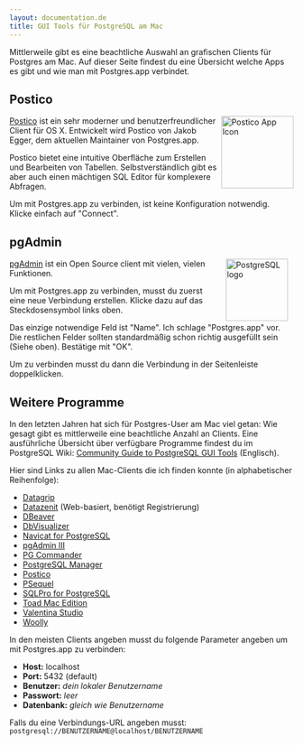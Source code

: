 ```yaml
---
layout: documentation.de
title: GUI Tools für PostgreSQL am Mac
---
```


Mittlerweile gibt es eine beachtliche Auswahl an grafischen Clients für Postgres am Mac.
Auf dieser Seite findest du eine Übersicht welche Apps es gibt und wie man mit Postgres.app verbindet.


## Postico

<a href="https://eggerapps.at/postico/" style="float:right;">
<img src="https://eggerapps.at/postico/img/icon_256x256.png" alt="Postico App Icon" style="width: 128px;height:128px;">
</a>

[Postico](https://eggerapps.at/postico/) ist ein sehr moderner und benutzerfreundlicher Client für OS X.
Entwickelt wird Postico von Jakob Egger, dem aktuellen Maintainer von Postgres.app.

Postico bietet eine intuitive Oberfläche zum Erstellen und Bearbeiten von Tabellen.
Selbstverständlich gibt es aber auch einen mächtigen SQL Editor für komplexere Abfragen.


Um mit Postgres.app zu verbinden, ist keine Konfiguration notwendig. Klicke einfach auf "Connect".

## pgAdmin

<a href="http://pgadmin.org/" style="float:right;min-height:110px;">
<img src="http://www.postgresql.org/media/img/about/press/elephant.png" alt="PostgreSQL logo" style="width: 110px;margin: 0 10px;">
</a>

[pgAdmin](http://pgadmin.org) ist ein Open Source client mit vielen, vielen Funktionen.

Um mit Postgres.app zu verbinden, musst du zuerst eine neue Verbindung erstellen. Klicke dazu auf das Steckdosensymbol links oben.


Das einzige notwendige Feld ist "Name". Ich schlage "Postgres.app" vor.
Die restlichen Felder sollten standardmäßig schon richtig ausgefüllt sein (Siehe oben).
Bestätige mit "OK".

Um zu verbinden musst du dann die Verbindung in der Seitenleiste doppelklicken.


## Weitere Programme

In den letzten Jahren hat sich für Postgres-User am Mac viel getan:
Wie gesagt gibt es mittlerweile eine beachtliche Anzahl an Clients.
Eine ausführliche Übersicht über verfügbare Programme findest du im PostgreSQL Wiki: [Community Guide to PostgreSQL GUI Tools](https://wiki.postgresql.org/wiki/Community_Guide_to_PostgreSQL_GUI_Tools) (Englisch).

Hier sind Links zu allen Mac-Clients die ich finden konnte (in alphabetischer Reihenfolge):

- [Datagrip](https://www.jetbrains.com/datagrip/)
- [Datazenit](https://datazenit.com/) (Web-basiert, benötigt Registrierung)
- [DBeaver](http://dbeaver.jkiss.org/)
- [DbVisualizer](https://www.dbvis.com/)
- [Navicat for PostgreSQL](http://www.navicat.com/products/navicat-for-postgresql)
- [pgAdmin III](http://pgadmin.org/)
- [PG Commander](https://eggerapps.at/pgcommander/)
- [PostgreSQL Manager](https://itunes.apple.com/at/app/postgresql-manager/id875191518?mt=12)
- [Postico](https://eggerapps.at/postico/)
- [PSequel](http://www.psequel.com)
- [SQLPro for PostgreSQL](http://www.hankinsoft.com/SQLProPostgres/)
- [Toad Mac Edition](https://itunes.apple.com/app/toad/id747961939?l=en&mt=12)
- [Valentina Studio](http://www.valentina-db.com/en/valentina-studio-overview)
- [Woolly](http://woollyapp.com)


In den meisten Clients angeben musst du folgende Parameter angeben um mit Postgres.app zu verbinden:

- **Host:** localhost
- **Port:** 5432 (default)
- **Benutzer:** *dein lokaler Benutzername*
- **Passwort:** *leer*
- **Datenbank:** *gleich wie Benutzername*

Falls du eine Verbindungs-URL angeben musst: `postgresql://BENUTZERNAME@localhost/BENUTZERNAME`


